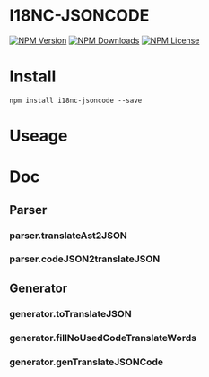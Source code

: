 I18NC-JSONCODE
===============


[![NPM Version][npm-image]][npm-url]
[![NPM Downloads][downloads-image]][npm-url]
[![NPM License][license-image]][npm-url]

# Install

```
npm install i18nc-jsoncode --save
```

# Useage


# Doc

## Parser

### parser.translateAst2JSON

### parser.codeJSON2translateJSON

## Generator

### generator.toTranslateJSON

### generator.fillNoUsedCodeTranslateWords

### generator.genTranslateJSONCode



[npm-image]: https://img.shields.io/npm/v/i18nc-jsoncode.svg
[downloads-image]: https://img.shields.io/npm/dm/i18nc-jsoncode.svg
[npm-url]: https://www.npmjs.org/package/i18nc-jsoncode
[license-image]: https://img.shields.io/npm/l/i18nc-jsoncode.svg
